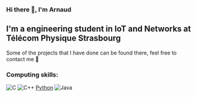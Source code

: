 ###  Hi there 👋, I'm Arnaud

## I'm a engineering student in IoT and Networks at Télécom Physique Strasbourg

Some of the projects that I have done can be found there, feel free to contact me 🙂

### Computing skills:

![C](https://upload.wikimedia.org/wikipedia/commons/1/19/C_Logo.png) ![C++](https://upload.wikimedia.org/wikipedia/commons/thumb/1/18/ISO_C%2B%2B_Logo.svg/1822px-ISO_C%2B%2B_Logo.svg.png) [Python](https://upload.wikimedia.org/wikipedia/commons/thumb/c/c3/Python-logo-notext.svg/1869px-Python-logo-notext.svg.png) ![Java](https://seeklogo.com/images/J/java-logo-7F8B35BAB3-seeklogo.com.png)

<!--
**Louciaul/Louciaul** is a ✨ _special_ ✨ repository because its `README.md` (this file) appears on your GitHub profile.

Here are some ideas to get you started:

- 🔭 I’m currently working on ...
- 🌱 I’m currently learning ...
- 👯 I’m looking to collaborate on ...
- 🤔 I’m looking for help with ...
- 💬 Ask me about ...
- 📫 How to reach me: ...
- 😄 Pronouns: ...
- ⚡ Fun fact: ...
-->
